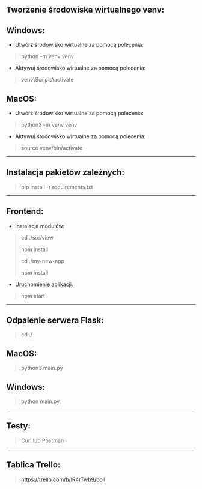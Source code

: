 ## Tworzenie środowiska wirtualnego venv:

## Windows:
- Utwórz środowisko wirtualne za pomocą polecenia: 
> python -m venv venv
- Aktywuj środowisko wirtualne za pomocą polecenia: 
> venv\Scripts\activate

## MacOS:
- Utwórz środowisko wirtualne za pomocą polecenia:
> python3 -m venv venv
- Aktywuj środowisko wirtualne za pomocą polecenia:
> source venv/bin/activate
---

## Instalacja pakietów zależnych:
> pip install -r requirements.txt
> 

---
## Frontend:
- Instalacja modułów:
> cd ./src/view
> 
> npm install
> 
> cd ./my-new-app
> 
> npm install

- Uruchomienie aplikacji:
> npm start 

---

## Odpalenie serwera Flask:

> cd ./

## MacOS:
> python3 main.py

## Windows:
> python main.py

---

## Testy:
> Curl lub Postman

---

## Tablica Trello:
> https://trello.com/b/lR4rTwb9/boil
